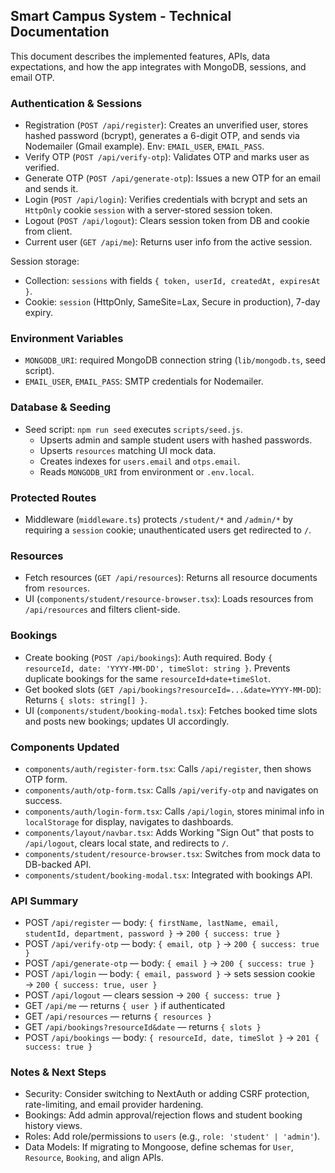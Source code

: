 ## Smart Campus System - Technical Documentation

This document describes the implemented features, APIs, data expectations, and how the app integrates with MongoDB, sessions, and email OTP.

### Authentication & Sessions
- Registration (`POST /api/register`): Creates an unverified user, stores hashed password (bcrypt), generates a 6-digit OTP, and sends via Nodemailer (Gmail example). Env: `EMAIL_USER`, `EMAIL_PASS`.
- Verify OTP (`POST /api/verify-otp`): Validates OTP and marks user as verified.
- Generate OTP (`POST /api/generate-otp`): Issues a new OTP for an email and sends it.
- Login (`POST /api/login`): Verifies credentials with bcrypt and sets an `HttpOnly` cookie `session` with a server-stored session token.
- Logout (`POST /api/logout`): Clears session token from DB and cookie from client.
- Current user (`GET /api/me`): Returns user info from the active session.

Session storage:
- Collection: `sessions` with fields `{ token, userId, createdAt, expiresAt }`.
- Cookie: `session` (HttpOnly, SameSite=Lax, Secure in production), 7-day expiry.

### Environment Variables
- `MONGODB_URI`: required MongoDB connection string (`lib/mongodb.ts`, seed script).
- `EMAIL_USER`, `EMAIL_PASS`: SMTP credentials for Nodemailer.

### Database & Seeding
- Seed script: `npm run seed` executes `scripts/seed.js`.
  - Upserts admin and sample student users with hashed passwords.
  - Upserts `resources` matching UI mock data.
  - Creates indexes for `users.email` and `otps.email`.
  - Reads `MONGODB_URI` from environment or `.env.local`.

### Protected Routes
- Middleware (`middleware.ts`) protects `/student/*` and `/admin/*` by requiring a `session` cookie; unauthenticated users get redirected to `/`.

### Resources
- Fetch resources (`GET /api/resources`): Returns all resource documents from `resources`.
- UI (`components/student/resource-browser.tsx`): Loads resources from `/api/resources` and filters client-side.

### Bookings
- Create booking (`POST /api/bookings`): Auth required. Body `{ resourceId, date: 'YYYY-MM-DD', timeSlot: string }`. Prevents duplicate bookings for the same `resourceId+date+timeSlot`.
- Get booked slots (`GET /api/bookings?resourceId=...&date=YYYY-MM-DD`): Returns `{ slots: string[] }`.
- UI (`components/student/booking-modal.tsx`): Fetches booked time slots and posts new bookings; updates UI accordingly.

### Components Updated
- `components/auth/register-form.tsx`: Calls `/api/register`, then shows OTP form.
- `components/auth/otp-form.tsx`: Calls `/api/verify-otp` and navigates on success.
- `components/auth/login-form.tsx`: Calls `/api/login`, stores minimal info in `localStorage` for display, navigates to dashboards.
- `components/layout/navbar.tsx`: Adds Working "Sign Out" that posts to `/api/logout`, clears local state, and redirects to `/`.
- `components/student/resource-browser.tsx`: Switches from mock data to DB-backed API.
- `components/student/booking-modal.tsx`: Integrated with bookings API.

### API Summary
- POST `/api/register` — body: `{ firstName, lastName, email, studentId, department, password }` → `200 { success: true }`
- POST `/api/verify-otp` — body: `{ email, otp }` → `200 { success: true }`
- POST `/api/generate-otp` — body: `{ email }` → `200 { success: true }`
- POST `/api/login` — body: `{ email, password }` → sets session cookie → `200 { success: true, user }`
- POST `/api/logout` — clears session → `200 { success: true }`
- GET `/api/me` — returns `{ user }` if authenticated
- GET `/api/resources` — returns `{ resources }`
- GET `/api/bookings?resourceId&date` — returns `{ slots }`
- POST `/api/bookings` — body: `{ resourceId, date, timeSlot }` → `201 { success: true }`

### Notes & Next Steps
- Security: Consider switching to NextAuth or adding CSRF protection, rate-limiting, and email provider hardening.
- Bookings: Add admin approval/rejection flows and student booking history views.
- Roles: Add role/permissions to `users` (e.g., `role: 'student' | 'admin'`).
- Data Models: If migrating to Mongoose, define schemas for `User`, `Resource`, `Booking`, and align APIs.


